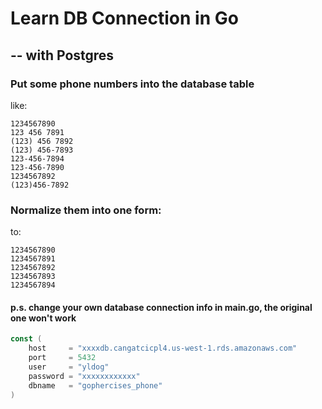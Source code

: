 # Learn DB Connection in Go

## -- with Postgres

### Put some phone numbers into the database table

like:

```
1234567890
123 456 7891
(123) 456 7892
(123) 456-7893
123-456-7894
123-456-7890
1234567892
(123)456-7892
```

### Normalize them into one form:

to:

```
1234567890
1234567891
1234567892
1234567893
1234567894
```

#### p.s. change your own database connection info in main.go, the original one won't work

```go
const (
	host     = "xxxxdb.cangatcicpl4.us-west-1.rds.amazonaws.com"
	port     = 5432
	user     = "yldog"
	password = "xxxxxxxxxxxx"
	dbname   = "gophercises_phone"
)
```
